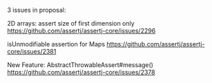 3 issues in proposal:

2D arrays: assert size of first dimension only
https://github.com/assertj/assertj-core/issues/2296

isUnmodifiable assertion for Maps
https://github.com/assertj/assertj-core/issues/2381

New Feature: AbstractThrowableAssert#message()
https://github.com/assertj/assertj-core/issues/2378